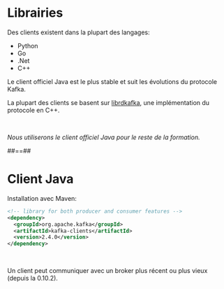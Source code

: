 <!-- .slide: -->

# Librairies

Des clients existent dans la plupart des langages:

* Python
* Go
* .Net
* C++

Le client officiel Java est le plus stable et suit les évolutions du protocole Kafka.

La plupart des clients se basent sur [librdkafka](https://github.com/edenhill/librdkafka), une implémentation du protocole en C++.

<br>

_Nous utiliserons le client officiel Java pour le reste de la formation._

##==##
<!-- .slide: class="with-code" -->

# Client Java

Installation avec Maven:

```xml
<!-- library for both producer and consumer features -->
<dependency>
  <groupId>org.apache.kafka</groupId>
  <artifactId>kafka-clients</artifactId>
  <version>2.4.0</version>
</dependency>
```

<!-- .element: class="big-code" -->

<br>

Un client peut communiquer avec un broker plus récent ou plus vieux (depuis la 0.10.2).
